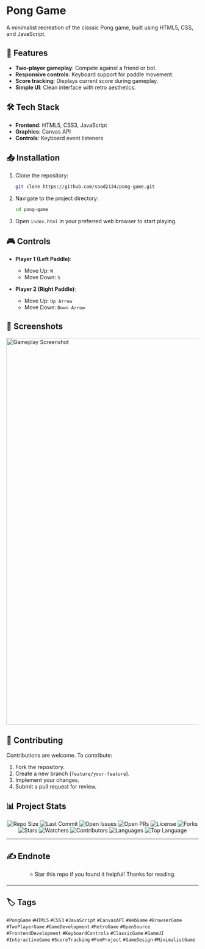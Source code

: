 # Pong Game

A minimalist recreation of the classic Pong game, built using HTML5, CSS, and JavaScript.



## 🚀 Features

* **Two-player gameplay**: Compete against a friend or bot.
* **Responsive controls**: Keyboard support for paddle movement.
* **Score tracking**: Displays current score during gameplay.
* **Simple UI**: Clean interface with retro aesthetics.



## 🛠️ Tech Stack

* **Frontend**: HTML5, CSS3, JavaScript
* **Graphics**: Canvas API
* **Controls**: Keyboard event listeners



## 📥 Installation

1. Clone the repository:

   ```bash
   git clone https://github.com/saad2134/pong-game.git
   ```


2. Navigate to the project directory:

   ```bash
   cd pong-game
   ```


3. Open `index.html` in your preferred web browser to start playing.



## 🎮 Controls

* **Player 1 (Left Paddle)**:

  * Move Up: `W`
  * Move Down: `S`

* **Player 2 (Right Paddle)**:

  * Move Up: `Up Arrow`
  * Move Down: `Down Arrow`



## 📸 Screenshots

<img width="1920" height="1014" alt="Gameplay Screenshot" src="https://github.com/user-attachments/assets/39593c36-cea9-4dbf-8311-c493906fb2f5" />



## 🤝 Contributing

Contributions are welcome. To contribute:

1. Fork the repository.
2. Create a new branch (`feature/your-feature`).
3. Implement your changes.
4. Submit a pull request for review.

## 📊 **Project Stats**

<div align="center">
  
![Repo Size](https://img.shields.io/github/repo-size/saad2134/pong-game)
![Last Commit](https://img.shields.io/github/last-commit/saad2134/pong-game)
![Open Issues](https://img.shields.io/github/issues/saad2134/pong-game)
![Open PRs](https://img.shields.io/github/issues-pr/saad2134/pong-game)
![License](https://img.shields.io/github/license/saad2134/pong-game)
![Forks](https://img.shields.io/github/forks/saad2134/pong-game?style=social)
![Stars](https://img.shields.io/github/stars/saad2134/pong-game?style=social)
![Watchers](https://img.shields.io/github/watchers/saad2134/pong-game?style=social)
![Contributors](https://img.shields.io/github/contributors/saad2134/pong-game)
![Languages](https://img.shields.io/github/languages/count/saad2134/pong-game)
![Top Language](https://img.shields.io/github/languages/top/saad2134/pong-game)

</div>

---

## ✍️ Endnote
<p align="center">⭐ Star this repo if you found it helpful! Thanks for reading.</p>

---

## 🏷 Tags

`#PongGame` `#HTML5` `#CSS3` `#JavaScript` `#CanvasAPI` `#WebGame` `#BrowserGame` `#TwoPlayerGame` `#GameDevelopment` `#RetroGame` `#OpenSource` `#FrontendDevelopment` `#KeyboardControls` `#ClassicGame` `#GameUI` `#InteractiveGame` `#ScoreTracking` `#FunProject` `#GameDesign` `#MinimalistGame`
